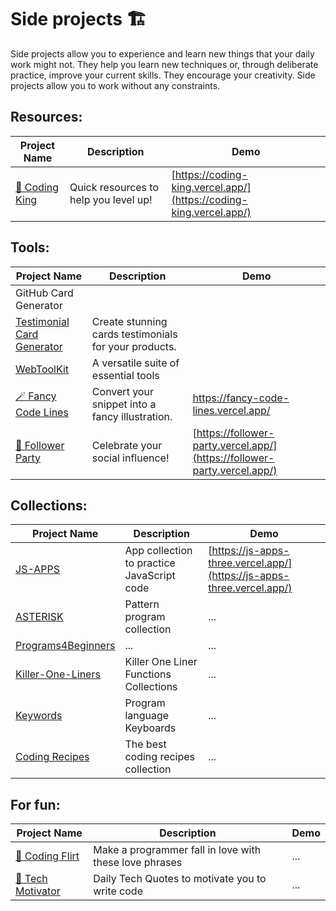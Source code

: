 # Side projects 🏗️
Side projects allow you to experience and learn new things that your daily work might not. They help you learn new techniques or, through deliberate practice, improve your current skills. They encourage your creativity. Side projects allow you to work without any constraints.

## Resources:  
| Project Name | Description | Demo |
|--------------|-------------|------|
| [👑 Coding King](https://github.com/hernandoabella/coding-king) | Quick resources to help you level up! | [https://coding-king.vercel.app/](https://coding-king.vercel.app/) |
## Tools:
| Project Name | Description | Demo |
|--------------|-------------|------|
| GitHub Card Generator |||
| [Testimonial Card Generator](https://github.com/hernandoabella/testimonial-card-generator) | Create stunning cards testimonials for your products. | []() |
| [WebToolKit](https://github.com/hernandoabella/webtoolkit) | A versatile suite of essential tools | []() |
| [🪄 Fancy Code Lines](https://github.com/hernandoabella/fancy-code-lines) | Convert your snippet into a fancy illustration. | [ https://fancy-code-lines.vercel.app/ ](https://fancy-code-lines.vercel.app/) |
| [🥳 Follower Party ](https://github.com/hernandoabella/follower-party) | Celebrate your social influence! | [https://follower-party.vercel.app/](https://follower-party.vercel.app/) |
## Collections:
| Project Name | Description | Demo |
|--------------|-------------|------|
| [JS-APPS](https://github.com/hernandoabella/js-apps) | App collection to practice JavaScript code | [https://js-apps-three.vercel.app/](https://js-apps-three.vercel.app/) |
| [ASTERISK](https://github.com/hernandoabella/asterisk) | Pattern program collection | ... |
| [Programs4Beginners](https://github.com/hernandoabella/programs4beginners) | ... | ... |
| [Killer-One-Liners](https://github.com/hernandoabella/killer-one-liners) | Killer One Liner Functions Collections | ... |
| [Keywords](https://github.com/hernandoabella/keywords) | Program language Keyboards | ... |
| [Coding Recipes](https://github.com/hernandoabella/coding-recipes) | The best coding recipes collection | ... |
## For fun:
| Project Name | Description | Demo |
|--------------|-------------|------|
| [💏 Coding Flirt](https://github.com/hernandoabella/coding-flirt) | Make a programmer fall in love with these love phrases | ... |
| [💯 Tech Motivator](https://github.com/hernandoabella/tech-motivator) | Daily Tech Quotes to motivate you to write code | ... |
